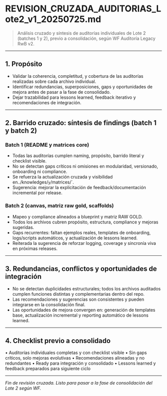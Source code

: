 # REVISION_CRUZADA_AUDITORIAS_Lote2_v1_20250725.md

> Análisis cruzado y síntesis de auditorías individuales de Lote 2 (batches 1 y 2), previo a consolidación, según WF Auditoría Legacy RwB v2.

---

## 1. Propósito
- Validar la coherencia, completitud, y cobertura de las auditorías realizadas sobre cada archivo individual.
- Identificar redundancias, superposiciones, gaps y oportunidades de mejora antes de pasar a la fase de consolidado.
- Dejar trazabilidad para lessons learned, feedback iterativo y recomendaciones de integración.

---

## 2. Barrido cruzado: síntesis de findings (batch 1 y batch 2)

### Batch 1 (README y matrices core)
- Todas las auditorías cumplen naming, propósito, barrido literal y checklist visible.
- No se detectan gaps críticos ni omisiones en modularidad, versionado, onboarding ni compliance.
- Se refuerza la actualización cruzada y visibilidad en../knowledges/` y `/matrices/`.
- Sugerencia: mejorar la explicitación de feedback/documentación incremental por release.

### Batch 2 (canvas, matriz raw gold, scaffolds)
- Mapeo y compliance alineados a blueprint y matriz RAW GOLD.
- Todos los archivos cubren propósito, estructura, compliance y mejoras sugeridas.
- Gaps recurrentes: faltan ejemplos reales, templates de onboarding, logs/scripts automáticos, y actualización de lessons learned.
- Reiterada la sugerencia de reforzar logging, coverage y sincronía viva en próximas releases.

---

## 3. Redundancias, conflictos y oportunidades de integración
- No se detectan duplicidades estructurales; todos los archivos auditados cumplen funciones distintas y complementarias dentro del repo.
- Las recomendaciones y sugerencias son consistentes y pueden integrarse en la consolidación final.
- Las oportunidades de mejora convergen en: generación de templates base, actualización incremental y reporting automático de lessons learned.

---

## 4. Checklist previo a consolidado
• Auditorías individuales completas y con checklist visible
• Sin gaps críticos, solo mejoras evolutivas
• Recomendaciones alineadas y no redundantes
• Ready para integración y consolidado
• Lessons learned y feedback preparados para siguiente ciclo

---

*Fin de revisión cruzada. Listo para pasar a la fase de consolidación del Lote 2 según WF.*

